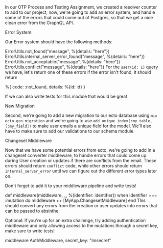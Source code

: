 In our OTP Process and Testing Assignment, we created a resolver counter to add to our project, now, we're going to add an error system, and handle some of the errors that could come out of Postgres, so that we get a nice clean error from the GraphQL API. 



Error System

Our Error system should have the following methods:

ErrorUtils.not_found("message", %{details: "here"})
ErrorUtils.internal_server_error_found("message", %{details: "here"})
ErrorUtils.not_acceptable("message", %{details: "here"})
ErrorUtils.conflict("message", %{details: "here"})
For the `user(id: 1)` query we have, let's return one of these errors if the error isn't found, it should return


%{
  code: :not_found,
  details: %{id: id}
}

If we can also write tests for this module that would be great

New Migration

Second, we're going to add a new migration to our ecto database using `mix ecto.gen.migration` and we're going to use `add unique_index(:my_table, [:my_field])` to make user emails a unique field for the model. We'll also have to make sure to add our validations to our schema module. 



Changeset Middleware

Now that we have some potential errors from ecto, we're going to add in a changeset converter middleware, to handle errors that could come up during User creation or updates if there are conflicts from the email. These errors should return `conflict` code, while other errors should return `internal_server_error` until we can figure out the different error types later on. 

Don't forget to add it to your middleware pipeline and write tests!

def middleware(middleware, _, %{identifier: identifier}) when identifier === :mutation do
  middleware ++ [MyApp.ChangesetMiddleware]
end
This should convert any errors from the creation or user updates into errors that can be passed to absinthe. 

Optional: If you're up for an extra challenge, try adding authentication middleware and only allowing access to the mutations through a secret key, make sure to write tests! 

middleware AuthMiddleware, secret_key: "Imsecret"
